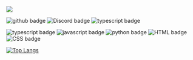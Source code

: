 <img src="https://i.postimg.cc/J7Z4P3cc/lyw.png">

![github badge](https://img.shields.io/badge/GitHub-100000?style=for-the-badge&logo=github&logoColor=white)
![Discord badge](https://img.shields.io/badge/Discord-7289DA?style=for-the-badge&logo=discord&logoColor=white)
![typescript badge](https://img.shields.io/badge/TypeScript-007ACC?style=for-the-badge&logo=typescript&logoColor=white)

![typescript badge](https://img.shields.io/badge/TypeScript-007ACC?style=for-the-badge&logo=typescript&logoColor=white)
![javascript badge](https://img.shields.io/badge/JavaScript-F7DF1E?style=for-the-badge&logo=JavaScript&logoColor=white)
![python badge](https://img.shields.io/badge/Python-14354C?style=for-the-badge&logo=python&logoColor=white)
![HTML badge](https://img.shields.io/badge/HTML-239120?style=for-the-badge&logo=html5&logoColor=white)
![CSS badge](https://img.shields.io/badge/CSS-239120?&style=for-the-badge&logo=css3&logoColor=white)


[![Top Langs](https://github-readme-stats.vercel.app/api/top-langs/?lynndev0=yohan050605)](https://github.com/anuraghazra/github-readme-stats)
